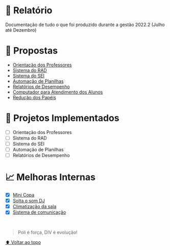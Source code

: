# 📝 Relatório

Documentação de tudo o que foi produzido durante a gestão 2022.2 (Julho até Dezembro)

# 🎯 Propostas
- [Orientação dos Professores](orientacao-professores)
- [Sistema do RAD](https://github.com/DIVE-POLI/consulta-orientacoes)
- [Sistema do SEI](https://github.com/DIVE-POLI/controle-cadastros-SEI)
- [Automação de Planilhas](#)
- [Relatórios de Desempenho](#)
- [Computador para Atendimento dos Alunos](#)
- [Redução dos Papéis](#)

# 🚀 Projetos Implementados
- [ ] Orientação dos Professores
- [ ] Sistema do RAD
- [ ] Sistema do SEI
- [ ] Automação de Planilhas
- [ ] Relatórios de Desempenho

# 📈 Melhoras Internas
- [x] [Mini Copa](#)
- [x] [Solta o som DJ](#)
- [x] [Climatização da sala](#)
- [x] [Sistema de comunicação](#)

</br>

> Poli é força, DIV é evolução!

[⬆ Voltar ao topo](#-relatório)
